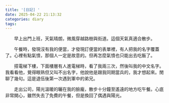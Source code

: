 ```yaml
---
title: '[日記] '
date: 2025-04-22 21:13:32
categories: diary
tags:
---
```


　　早上出門上班，天氣晴朗，微風穿越路樹與街道。這個天氣真適合散步。

　　午餐時，發現沒有我的便當，才發現訂便當的表單裡，有人把我的名字覆蓋了。心裡有點氣憤，那個人一定是故意的。但再怎麼氣憤也只能出去吃飯了。

　　搭電梯下樓，下面樓層有人進電梯時，看了我兩三次，然後叫我的中文名字。我看看他，覺得眼熟但又叫不出名字，他說他是跟我同期當兵的，我才想起來。閒聊了幾句。這是退伍後第一次遇到軍中的弟兄。

　　走出公司，陽光溫暖的曬在我的臉龐，散步十分鐘至遙遠的地方吃午餐。心底非常開心，雖然失去了免費的午餐，但是換回了偶遇與陽光。

